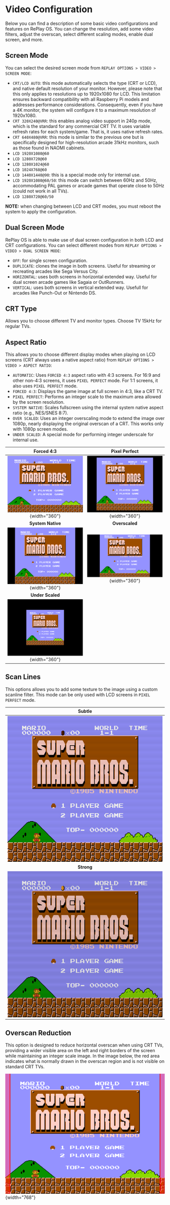 # Video Configuration

Below you can find a description of some basic video configurations and features on RePlay OS. You can change the resolution, add some video filters, adjust the overscan, select different scaling modes, enable dual screen, and more.

## Screen Mode

You can select the desired screen mode from `REPLAY OPTIONS > VIDEO > SCREEN MODE`:

* `CRT/LCD AUTO`: this mode automatically selects the type (CRT or LCD), and native default resolution of your monitor. However, please note that this only applies to resolutions up to 1920x1080 for LCD. This limitation ensures backward compatibility with all Raspberry Pi models and addresses performance considerations. Consequently, even if you have a 4K monitor, the system will configure it to a maximum resolution of 1920x1080.
* `CRT 320X240@VRR`: this enables analog video support in 240p mode, which is the standard for any commercial CRT TV. It uses variable refresh rates for each system/game. That is, it uses native refresh rates.
* `CRT 640X480@VRR`: this mode is similar to the previous one but is specifically designed for high-resolution arcade 31kHz monitors, such as those found in NAOMI cabinets.
* `LCD 1920X1080@60`
* `LCD 1280X720@60`
* `LCD 1280X1024@60`
* `LCD 1024X768@60`
* `LCD 1440X1440@90`: this is a special mode only for internal use.
* `LCD 1920X1080@60/50`: this mode can switch between 60Hz and 50Hz, accommodating PAL games or arcade games that operate close to 50Hz (could not work in all TVs).
* `LCD 1280X720@60/50`

**NOTE:** when changing between LCD and CRT modes, you must reboot the system to apply the configuration.

## Dual Screen Mode

RePlay OS is able to make use of dual screen configuration in both LCD and CRT configurations. You can select different modes from `REPLAY OPTIONS > VIDEO > DUAL SCREEN MODE`:

* `OFF`: for single screen configuration.
* `DUPLICATE`: clones the image in both screens. Useful for streaming or recreating arcades like Sega Versus City. 
* `HORIZONTAL`: uses both screens in horizontal extended way. Useful for dual screen arcade games like Sagaia or OutRunners.
* `VERTICAL`: uses both screens in vertical extended way. Usefull for arcades like Punch-Out or Nintendo DS.

## CRT Type

Allows you to choose different TV and monitor types. Choose TV 15kHz for regular TVs.

## Aspect Ratio

This allows you to choose different display modes when playing on LCD screens (CRT always uses a native aspect ratio) from `REPLAY OPTIONS > VIDEO > ASPECT RATIO`:

* `AUTOMATIC`: Uses `FORCED 4:3` aspect ratio with 4:3 screens. For 16:9 and other non-4:3 screens, it uses `PIXEL PERFECT` mode. For 1:1 screens, it also uses `PIXEL PERFECT` mode.
* `FORCED 4:3`: Displays the game image at full screen in 4:3, like a CRT TV.
* `PIXEL PERFECT`: Performs an integer scale to the maximum area allowed by the screen resolution.
* `SYSTEM NATIVE`: Scales fullscreen using the internal system native aspect ratio (e.g., NES/SNES 8:7).
* `OVER SCALED`: Uses an integer overscaling mode to extend the image over 1080p, nearly displaying the original overscan of a CRT. This works only with 1080p screen modes.
* `UNDER SCALED`: A special mode for performing integer underscale for internal use.

| Forced 4:3|Pixel Perfect |
|:----------------------------------:|:------------------:|
| ![4_3](img/4_3.png){width="360"} | ![pixel_perfect](img/pixel_perfect.png){width="360"} |
| **System Native** | **Overscaled** |
| ![system_native](img/system_native.png){width="360"} | ![overscaled](img/overscaled.png){width="360"} |
| **Under Scaled** | |
| ![underscaled](img/underscaled.png){width="360"} ||

## Scan Lines

This options allows you to add some texture to the image using a custom scanline filter. This mode can be only used with LCD screens in `PIXEL PERFECT` mode.

| Subtle |
|:----------------------------------:|
| ![subtle](img/scanline_subtle.png) |
| **Strong** |
| ![strong](img/scanline_strong.png) |

## Overscan Reduction

This option is designed to reduce horizontal overscan when using CRT TVs, providing a wider visible area on the left and right borders of the screen while maintaining an integer scale image. In the image below, the red area indicates what is normally drawn in the overscan region and is not visible on standard CRT TVs.

![subtle](img/overscan.png){width="768"}